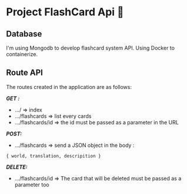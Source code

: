 # Project FlashCard Api 🔡

## Database

I'm using Mongodb to develop flashcard system API.
Using Docker to containerize.

## Route API

The routes created in the application are as follows:

**_*GET :*_**

- .../ => index <br/>
- .../flashcards => list every cards <br/>
- .../flashcards/id => the id must be passed as a parameter in the URL

**_*POST:*_**

- .../flashcards => send a JSON object in the body :

```{ javascript}
{ world, translation, descripition }
```

**_*DELETE:*_**

- .../flashcards/id => The card that will be deleted must be passed as a parameter too
